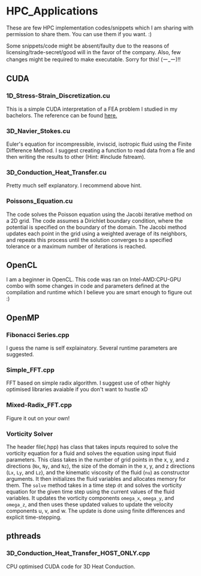 # HPC_Applications
These are few HPC implementation codes/snippets which I am sharing with permission to share them. You can use them if you want. :)

Some snippets/code might be absent/faulty due to the reasons of licensing/trade-secret/good will in the favor of the company. Also, few changes might be required to make executable. Sorry for this! 
(ー_ー)!!

## CUDA

### 1D_Stress-Strain_Discretization.cu

This is a simple CUDA interpretation of a FEA problem I studied in my bachelors. The reference can be found [here.](http://rip.eng.hawaii.edu/wp-content/uploads/2020/11/me481-femfeaBoundaryConditionsFailureAnalysis-2020f.pdf)

### 3D_Navier_Stokes.cu

Euler's equation for incompressible, inviscid, isotropic fluid using the Finite Difference Method. I suggest creating a function to read data from a file and then writing the results to other (Hint: #include fstream).
  
### 3D_Conduction_Heat_Transfer.cu

Pretty much self explanatory. I recommend above hint.

### Poissons_Equation.cu

The code solves the Poisson equation using the Jacobi iterative method on a 2D grid. The code assumes a Dirichlet boundary condition, where the potential is specified on the boundary of the domain. The Jacobi method updates each point in the grid using a weighted average of its neighbors, and repeats this process until the solution converges to a specified tolerance or a maximum number of iterations is reached.
  
## OpenCL
  
I am a beginner in OpenCL. This code was ran on Intel-AMD:CPU-GPU combo with some changes in code and parameters defined at the compilation and runtime which I believe you are smart enough to figure out :)
  
## OpenMP

### Fibonacci Series.cpp
  
I guess the name is self explainatory. Several runtime parameters are suggested.
  
### Simple_FFT.cpp
  
FFT based on simple radix algorithm. I suggest use of other highly optimised libraries avaiable if you don't want to hustle xD
  
### Mixed-Radix_FFT.cpp
  
Figure it out on your own!

### Vorticity Solver

The header file(.hpp) has class that takes inputs required to solve the vorticity equation for a fluid and solves the equation using input fluid parameters. This class takes in the number of grid points in the x, y, and z directions (`Nx`, `Ny`, and `Nz`), the size of the domain in the x, y, and z directions (`Lx`, `Ly`, and `Lz`), and the kinematic viscosity of the fluid (`nu`) as constructor arguments. It then initializes the fluid variables and allocates memory for them. The `solve` method takes in a time step `dt` and solves the vorticity equation for the given time step using the current values of the fluid variables. It updates the vorticity components `omega_x`, `omega_y`, and `omega_z`, and then uses these updated values to update the velocity components u, v, and w. The update is done using finite differences and explicit time-stepping.
  
## pthreads
  
### 3D_Conduction_Heat_Transfer_HOST_ONLY.cpp

CPU optimised CUDA code for 3D Heat Conduction.
